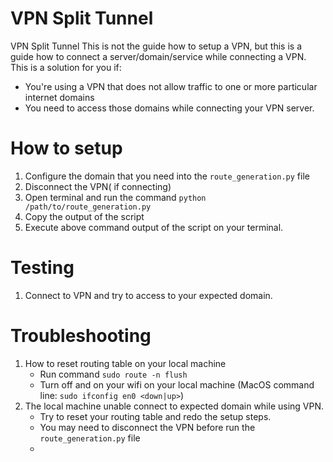 # VPN Split Tunnel
VPN Split Tunnel
This is not the guide how to setup a VPN, but this is a guide how to connect a server/domain/service while connecting a VPN.
This is a solution for you if:
- You're using a VPN that does not allow traffic to one or more particular internet domains
- You need to access those domains while connecting your VPN server.

# How to setup
1. Configure the domain that you need into the `route_generation.py` file
2. Disconnect the VPN( if connecting)
3. Open terminal and run the command `python /path/to/route_generation.py`
4. Copy the output of the script
5. Execute above command output of the script on your terminal.
# Testing
1. Connect to VPN and try to access to your expected domain.

# Troubleshooting
1. How to reset routing table on your local machine
   - Run command `sudo route -n flush`
   - Turn off and on your wifi on your local machine (MacOS command line: `sudo ifconfig en0 <down|up>`)
2. The local machine unable connect to expected domain while using VPN.
   - Try to reset your routing table and redo the setup steps.
   - You may need to disconnect the VPN before run the `route_generation.py` file
   - 
